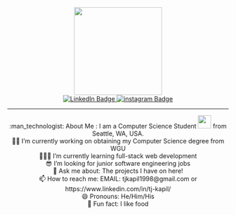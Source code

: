 
<div id="header" align="center">
  <img src="https://media.giphy.com/media/3oKIPnAiaMCws8nOsE/giphy.gif" width="200"/>
  <div id="badges">

  <a href="https://www.linkedin.com/in/tj-kapil/">
    <img src="https://img.shields.io/badge/LinkedIn-blue?style=for-the-badge&logo=linkedin&logoColor=white" alt="LinkedIn Badge"/>
  </a>
  <a href="https://www.instagram.com/tj_kapil_/">
    <img src="https://img.shields.io/badge/instagram-red?style=for-the-badge&logo=instagram&logoColor=white" alt="instagram Badge"/>
  </a>
    <br>
    <img src="https://komarev.com/ghpvc/?username=TJKAPILCODER&style=flat-square&color=blue" alt=""/>
<hr>
:man_technologist: About Me :
I am a Computer Science Student <img src="https://media.giphy.com/media/WUlplcMpOCEmTGBtBW/giphy.gif" width="30"> from Seattle, WA, USA. <br>
🧑‍🎓  I’m currently working on obtaining my Computer Science degree from WGU <br>
👨🏽‍💻 I’m currently learning full-stack web development <br>
😎 I’m looking for junior software engineering jobs <br>
💬 Ask me about: The projects I have on here! <br>
📫 How to reach me: EMAIL: tjkapil1998@gmail.com or https://www.linkedin.com/in/tj-kapil/ <br>
😄 Pronouns: He/Him/His <br>
🍟 Fun fact: I like food <br>
